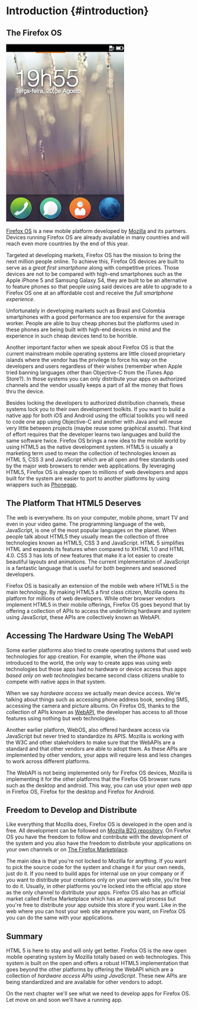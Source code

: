 # Introduction {#introduction}

## The Firefox OS

![Firefox OS](images/originals/firefox_os_simulator.png)

[Firefox OS](http://www.mozilla.org/firefox/os/) is a new mobile platform developed by [Mozilla](http://mozilla.org) and its partners. Devices running Firefox OS are already available in many countries and will reach even more countries by the end of this year.

Targeted at developing markets, Firefox OS has the mission to bring the next million people online. To achieve this, Firefox OS devices are built to serve as a *great first smartphone* along with competitive prices. Those devices are not to be compared with high-end smartphones such as the Apple iPhone 5 and Samsung Galaxy S4, they are built to be an alternative to feature phones so that people using said devices are able to upgrade to a Firefox OS one at an affordable cost and receive the *full smartphone experience*.

Unfortunately in developing markets such as Brasil and Colombia smartphones with a good performance are too expensive for the average worker. People are able to buy cheap phones but the platforms used in these phones are being built with high-end devices in mind and the experience in such cheap devices tend to be horrible.

Another important factor when we speak about Firefox OS is that the current mainstream mobile operating systems are little closed proprietary islands where the vendor has the privilege to force his way on the developers and users regardless of their wishes (remember when Apple tried banning languages other than Objective-C from the iTunes App Store?). In those systems you can only distribute your apps on authorized channels and the vendor usually keeps a part of all the money that flows thru the device.

Besides locking the developers to authorized distribution channels, these systems lock you to their own development toolkits. If you want to build a native app for both iOS and Android using the official toolkits you will need to code one app using Objective-C and another with Java and will reuse very little between projects (maybe reuse some graphical assets). That kind of effort requires that the developer learns two languages and build the same software twice. Firefox OS brings a new idea to the mobile world by using HTML5 as the native development system. HTML5 is usually a marketing term used to mean the collection of technologies known as HTML 5, CSS 3 and JavaScript which are all open and free standards used by the major web browsers to render web applications. By leveraging HTML5, Firefox OS is already open to millions of web developers and apps built for the system are easier to port to another platforms by using wrappers such as [Phonegap](http://phonegap.com).

## The Platform That HTML5 Deserves

The web is everywhere. Its on your computer, mobile phone, smart TV and even in your video game. The programming language of the web, JavaScript, is one of the most popular languages on the planet. When people talk about HTML5 they usually mean the collection of three technologies known as HTML5, CSS 3 and JavaScript. HTML 5 simplifies HTML and expands its features when compared to XHTML 1.0 and HTML 4.0. CSS 3 has lots of new features that make it a lot easier to create beautiful layouts and animations. The current implementation of JavaScript is a fantastic language that is useful for both beginners and seasoned developers.

Firefox OS is basically an extension of the mobile web where HTML5 is the main technology. By making HTML5 a first class citizen, Mozilla opens its platform for millions of web developers. While other browser vendors implement HTML5 in their mobile offerings, Firefox OS goes beyond that by offering a collection of APIs to access the underlining hardware and system using JavaScript, these APIs are collectively known as WebAPI.

## Accessing The Hardware Using The WebAPI

Some earlier platforms also tried to create operating systems that used web technologies for app creation. For example, when the iPhone was introduced to the world, the only way to create apps was using web technologies but those apps had no hardware or device access thus apps *based only on web technologies* became second class citizens unable to compete with native apps in that system.

When we say *hardware access* we actually mean device access. We're talking about things such as accessing phone address book, sending SMS, accessing the camera and picture albums. On Firefox OS, thanks to the collection of APIs known as [WebAPI](https://wiki.mozilla.org/WebAPI), the developer has access to all those features using nothing but web technologies. 

Another earlier platform, WebOS, also offered hardware access via JavaScript but never tried to standardize its APIS. Mozilla is working with the W3C and other stakeholders to make sure that the WebAPIs are a standard and that other vendors are able to adopt them. As these APIs are implemented by other vendors, your apps will require less and less changes to work across different platforms.

The WebAPI is not being implemented only for Firefox OS devices, Mozilla is implementing it for the other platforms that the Firefox OS browser runs such as the desktop and android. This way, you can use your *open web app* in Firefox OS, Firefox for the desktop and Firefox for Android.

## Freedom to Develop and Distribute

Like everything that Mozilla does, Firefox OS is developed in the open and is free. All development can be followed on [Mozilla B2G repository](https://github.com/mozilla-b2g/B2G). On Firefox OS you have the freedom to follow and contribute with the development of the system and you also have the freedom to distribute your applications on your own channels or on [The Firefox Marketplace](https://marketplace.firefox.com/).

The main idea is that you're not locked to Mozilla for anything. If you want to pick the source code for the system and change it for your own needs, just do it. If you need to build apps for internal use on your company or if you want to distribute your creations only on your own web site, you're free to do it. Usually, in other platforms you're locked into the official app store as the only channel to distribute your apps. Firefox OS also has an official market called Firefox Marketplace which has an approval process but you're free to distribute your app outside this store if you want. Like in the web where you can host your web site anywhere you want, on Firefox OS you can do the same with your applications. 

## Summary

HTML 5 is here to stay and will only get better. Firefox OS is the new open mobile operating system by Mozilla totally based on web technologies. This system is built on the open and offers a robust HTML5 implementation that goes beyond the other platforms by offering the WebAPI which are a collection of *hardware access APIs using JavaScript*. These new APIs are being standardized and are available for other vendors to adopt.

On the next chapter we'll see what we need to develop apps for Firefox OS. Let move on and soon we'll have a running app.